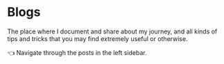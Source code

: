 # Blogs

The place where I document and share about my journey, and all kinds of tips and tricks that you may find extremely useful or otherwise.

👈 Navigate through the posts in the left sidebar.
